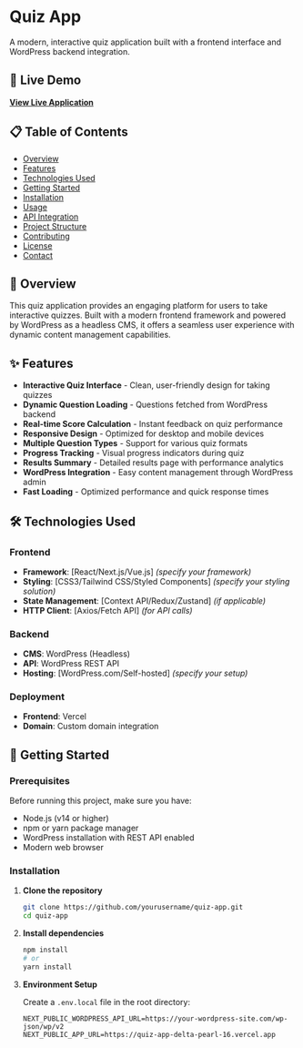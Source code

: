 # Quiz App

A modern, interactive quiz application built with a frontend interface and WordPress backend integration.

## 🚀 Live Demo

**[View Live Application](https://quiz-app-delta-pearl-16.vercel.app)**

## 📋 Table of Contents

- [Overview](#overview)
- [Features](#features)
- [Technologies Used](#technologies-used)
- [Getting Started](#getting-started)
- [Installation](#installation)
- [Usage](#usage)
- [API Integration](#api-integration)
- [Project Structure](#project-structure)
- [Contributing](#contributing)
- [License](#license)
- [Contact](#contact)

## 📖 Overview

This quiz application provides an engaging platform for users to take interactive quizzes. Built with a modern frontend framework and powered by WordPress as a headless CMS, it offers a seamless user experience with dynamic content management capabilities.

## ✨ Features

- **Interactive Quiz Interface** - Clean, user-friendly design for taking quizzes
- **Dynamic Question Loading** - Questions fetched from WordPress backend
- **Real-time Score Calculation** - Instant feedback on quiz performance
- **Responsive Design** - Optimized for desktop and mobile devices
- **Multiple Question Types** - Support for various quiz formats
- **Progress Tracking** - Visual progress indicators during quiz
- **Results Summary** - Detailed results page with performance analytics
- **WordPress Integration** - Easy content management through WordPress admin
- **Fast Loading** - Optimized performance and quick response times

## 🛠️ Technologies Used

### Frontend
- **Framework**: [React/Next.js/Vue.js] *(specify your framework)*
- **Styling**: [CSS3/Tailwind CSS/Styled Components] *(specify your styling solution)*
- **State Management**: [Context API/Redux/Zustand] *(if applicable)*
- **HTTP Client**: [Axios/Fetch API] *(for API calls)*

### Backend
- **CMS**: WordPress (Headless)
- **API**: WordPress REST API
- **Hosting**: [WordPress.com/Self-hosted] *(specify your setup)*

### Deployment
- **Frontend**: Vercel
- **Domain**: Custom domain integration

## 🚦 Getting Started

### Prerequisites

Before running this project, make sure you have:

- Node.js (v14 or higher)
- npm or yarn package manager
- WordPress installation with REST API enabled
- Modern web browser

### Installation

1. **Clone the repository**
   ```bash
   git clone https://github.com/yourusername/quiz-app.git
   cd quiz-app
   ```

2. **Install dependencies**
   ```bash
   npm install
   # or
   yarn install
   ```

3. **Environment Setup**
   
   Create a `.env.local` file in the root directory:
   ```env
   NEXT_PUBLIC_WORDPRESS_API_URL=https://your-wordpress-site.com/wp-json/wp/v2
   NEXT_PUBLIC_APP_URL=https://quiz-app-delta-pearl-16.vercel.app
   ```
